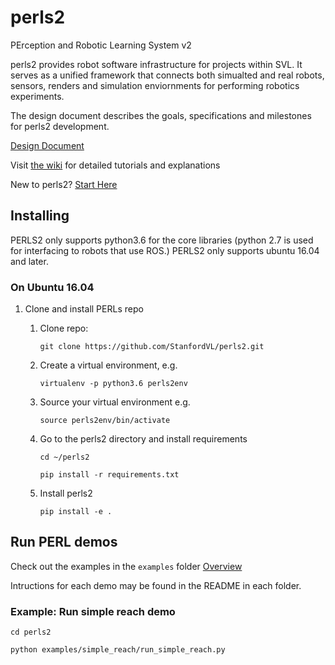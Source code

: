 # perls2
PErception and Robotic Learning System v2

perls2 provides robot software infrastructure for projects within SVL. It serves as a unified framework that connects both simualted and real robots, sensors, renders and simulation enviornments for performing robotics experiments. 

The design document describes the goals, specifications and milestones for perls2 development. 

[Design Document](https://docs.google.com/document/d/1JJA4TpnnS4lhWyXyyhaU3PcngXAHG2iap1pUcpQy9wY/edit)

Visit [the wiki](https://github.com/StanfordVL/perls2/wiki) for detailed tutorials and explanations 

New to perls2? [Start Here](https://github.com/StanfordVL/perls2/wiki/Start-Here-(Intro))

## Installing
PERLS2 only supports python3.6 for the core libraries (python 2.7 is used for interfacing to robots that use ROS.)
PERLS2 only supports ubuntu 16.04 and later.
### On Ubuntu 16.04
1. Clone and install PERLs repo
    1. Clone repo: 
        
        `git clone https://github.com/StanfordVL/perls2.git`
    2. Create a virtual environment, e.g. 
        
        `virtualenv -p python3.6 perls2env`
    3. Source your virtual environment e.g. 
        
        `source perls2env/bin/activate`

    4. Go to the perls2 directory and install requirements
        
        `cd ~/perls2`
        
        `pip install -r requirements.txt`

    5. Install perls2 
        
        `pip install -e .`
## Run PERL demos
Check out the examples in the `examples` folder [Overview](https://github.com/StanfordVL/perls2/tree/master/examples)

Intructions for each demo may be found in the README in each folder.
### Example: Run simple reach demo
`cd perls2`

`python examples/simple_reach/run_simple_reach.py`





